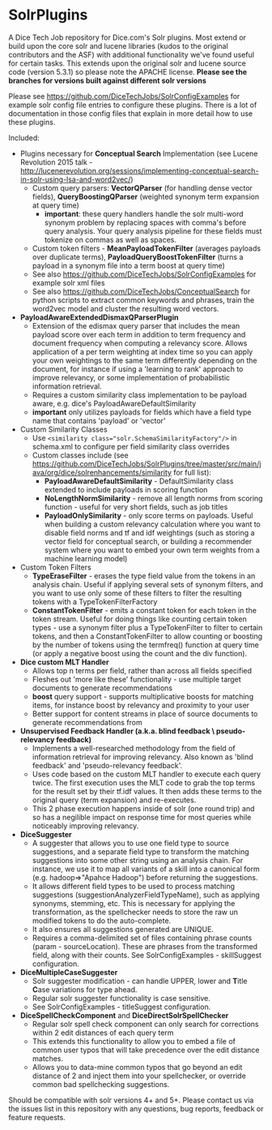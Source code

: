 SolrPlugins
======================

A Dice Tech Job repository for Dice.com's Solr plugins. Most extend or build upon the core solr and lucene libraries (kudos to the original contributors and the ASF) with additional functionality we've found useful for certain tasks. This extends upon the original solr and lucene source code (version 5.3.1) so please note the APACHE license.
**Please see the branches for versions built against different solr versions**

Please see https://github.com/DiceTechJobs/SolrConfigExamples for example solr config file entries to configure these plugins. There is a lot of documentation in those config files that explain in more detail how to use these plugins.

Included:

* Plugins necessary for **Conceptual Search** Implementation (see Lucene Revolution 2015 talk - http://lucenerevolution.org/sessions/implementing-conceptual-search-in-solr-using-lsa-and-word2vec/)
  * Custom query parsers: **VectorQParser** (for handling dense vector fields), **QueryBoostingQParser** (weighted synonym term expansion at query time) 
    * **important**: these query handlers handle the solr multi-word synonym problem by replacing spaces with comma's before query analysis. Your query analysis pipeline for these fields must tokenize on commas as well as spaces.
  * Custom token filters - **MeanPayloadTokenFilter** (averages payloads over duplicate terms), **PayloadQueryBoostTokenFilter** (turns a payload in a synonym file into a term boost at query time)
  * See also https://github.com/DiceTechJobs/SolrConfigExamples for example solr xml files
  * See also https://github.com/DiceTechJobs/ConceptualSearch for python scripts to extract common keywords and phrases, train the word2vec model and cluster the resulting word vectors.
* **PayloadAwareExtendedDismaxQParserPlugin**
  * Extension of the edismax query parser that includes the mean payload score over each term in addition to term frequency and document frequency when computing a relevancy score. Allows application of a per term weighting at index time so you can apply your own weightings to the same term differently depending on the document, for instance if using a 'learning to rank' approach to improve relevancy, or some implementation of probabilistic information retrieval.
  * Requires a custom similarity class implementation to be payload aware, e.g. dice's PayloadAwareDefaultSimilarity
  * **important** only utilizes payloads for fields which have a field type name that contains 'payload' or 'vector'
* Custom Similarity Classes
  * Use `<similarity class="solr.SchemaSimilarityFactory"/>` in schema.xml to configure per field similarity class overrides
  * Custom classes include (see https://github.com/DiceTechJobs/SolrPlugins/tree/master/src/main/java/org/dice/solrenhancements/similarity for full list):
    * **PayloadAwareDefaultSimilarity** - DefaultSimilarity class extended to include payloads in scoring function
    * **NoLengthNormSimilarity** - remove all length norms from scoring function - useful for very short fields, such as job titles
    * **PayloadOnlySimilarity** - only score terms on payloads. Useful when building a custom relevancy calculation where you want to disable field norms and tf and idf weightings (such as storing a vector field for conceptual search, or building a recommender system where you want to embed your own term weights from a machine learning model)
* Custom Token Filters
  * **TypeEraseFilter** - erases the type field value from the tokens in an analysis chain. Useful if applying several sets of synonym filters, and you want to use only some of these filters to filter the resulting tokens with a TypeTokenFilterFactory
  * **ConstantTokenFilter** - emits a constant token for each token in the token stream. Useful for doing things like counting certain token types - use a synonym filter plus a TypeTokenFilter to filter to certain tokens, and then a ConstantTokenFilter to allow counting or boosting by the number of tokens using the termfreq() function at query time (or apply a negative boost using the count and the div function).
* **Dice custom MLT Handler**
  * Allows top n terms per field, rather than across all fields specified
  * Fleshes out 'more like these' functionality - use multiple target documents to generate recommendations
  * **boost** query support - supports multiplicative boosts for matching items, for instance boost by relevancy and proximity to your user
  * Better support for content streams in place of source documents to generate recommendations from
* **Unsupervised Feedback Handler (a.k.a. blind feedback \ pseudo-relevancy feedback)**
  * Implements a well-researched methodology from the field of information retrieval for improving relevancy. Also known as 'blind feedback' and 'pseudo-relevancy feedback'.
  * Uses code based on the custom MLT handler to execute each query twice. The first execution uses the MLT code to grab the top terms for the result set by their tf.idf values. It then adds these terms to the original query (term expansion) and re-executes.
  * This 2 phase execution happens inside of solr (one round trip) and so has a negilible impact on response time for most queries while noticeably improving relevancy.
* **DiceSuggester** 
  * A suggester that allows you to use one field type to source suggestions, and a separate field type to transform the matching suggestions into some other string using an analysis chain. For instance, we use it to map all variants of a skill into a canonical form (e.g. hadoop=>"Apahce Hadoop") before returning the suggestions.
  * It allows different field types to be used to process matching suggestions (suggestionAnalyzerFieldTypeName), such as applying synonyms, stemming, etc. This is necessary for applying the transformation, as the spellchecker needs to store the raw un modified tokens to do the auto-complete.
  * It also ensures all suggestions generated are UNIQUE.
  * Requires a comma-delimited set of files containing phrase counts (param - sourceLocation). These are phrases from the transformed field, along with their counts. See SolrConfigExamples - skillSuggest configuration.
* **DiceMultipleCaseSuggester** 
  * Solr suggester modification - can handle UPPER, lower and **T**itle **C**ase variations for type ahead. 
  * Regular solr suggester functionality is case sensitive.
  * See SolrConfigExamples - titleSuggest configuration.
* **DiceSpellCheckComponent** and **DiceDirectSolrSpellChecker**
  * Regular solr spell check component can only search for corrections within 2 edit distances of each query term
  * This extends this functionality to allow you to embed a file of common user typos that will take precedence over the edit distance matches.
  *  Allows you to data-mine common typos that go beyond an edit distance of 2 and inject them into your spellchecker, or override common bad spellchecking suggestions.

Should be compatible with solr versions 4+ and 5+. Please contact us via the issues list in this repository with any questions, bug reports, feedback or feature requests.
